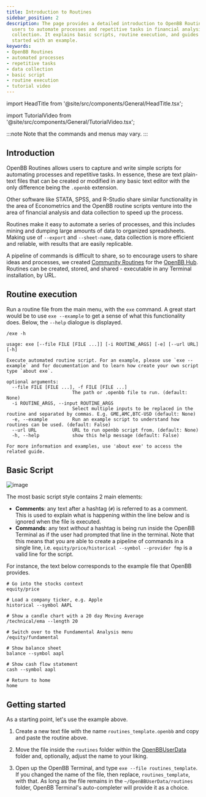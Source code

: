 ```yaml
---
title: Introduction to Routines
sidebar_position: 2
description: The page provides a detailed introduction to OpenBB Routines, which allow
  users to automate processes and repetitive tasks in financial analysis and data
  collection. It explains basic scripts, routine execution, and guides users on getting
  started with an example.
keywords:
- OpenBB Routines
- automated processes
- repetitive tasks
- data collection
- basic script
- routine execution
- tutorial video
---
```


import HeadTitle from '@site/src/components/General/HeadTitle.tsx';

<HeadTitle title="Introduction to Routines - Routines - Usage | OpenBB Platform CLI Docs" />

import TutorialVideo from '@site/src/components/General/TutorialVideo.tsx';

<TutorialVideo
    youtubeLink="https://www.youtube.com/embed/p1pY6Zujvnc?si=HWStqbVnkU_Lw_P-"
    videoLegend="Show short introduction to OpenBB routines"
/>

:::note
Note that the commands and menus may vary.
:::

## Introduction

OpenBB Routines allows users to capture and write simple scripts for automating processes and repetitive tasks. In essence, these are text plain-text files that can be created or modified in any basic text editor with the only difference being the `.openbb` extension.

Other software like STATA, SPSS, and R-Studio share similar functionality in the area of Econometrics and the OpenBB routine scripts venture into the area of financial analysis and data collection to speed up the process.

Routines make it easy to automate a series of processes, and this includes mining and dumping large amounts of data to organized spreadsheets.  Making use of `--export` and `--sheet-name`, data collection is more efficient and reliable, with results that are easily replicable.

A pipeline of commands is difficult to share, so to encourage users to share ideas and processes, we created [Community Routines](community-routines.md) for the [OpenBB Hub](https://my.openbb.co/).  Routines can be created, stored, and shared - executable in any Terminal installation, by URL.

## Routine execution

Run a routine file from the main menu, with the `exe` command. A great start would be to use `exe --example` to get a sense of what this functionality does. Below, the `--help` dialogue is displayed.

```console
/exe -h
```

```console
usage: exe [--file FILE [FILE ...]] [-i ROUTINE_ARGS] [-e] [--url URL] [-h]

Execute automated routine script. For an example, please use `exe --example` and for documentation and to learn how create your own script type `about exe`.

optional arguments:
  --file FILE [FILE ...], -f FILE [FILE ...]
                        The path or .openbb file to run. (default: None)
  -i ROUTINE_ARGS, --input ROUTINE_ARGS
                        Select multiple inputs to be replaced in the routine and separated by commas. E.g. GME,AMC,BTC-USD (default: None)
  -e, --example         Run an example script to understand how routines can be used. (default: False)
  --url URL             URL to run openbb script from. (default: None)
  -h, --help            show this help message (default: False)

For more information and examples, use 'about exe' to access the related guide.
```

## Basic Script

![image](https://github.com/OpenBB-finance/OpenBBTerminal/assets/25267873/eaeb3511-d544-4579-8d76-f7a4fd7bb1d3)

The most basic script style contains 2 main elements:

- **Comments**: any text after a hashtag (`#`) is referred to as a comment. This is used to explain what is happening within the line below and is ignored when the file is executed.
- **Commands**: any text *without* a hashtag is being run inside the OpenBB Terminal as if the user had prompted that line in the terminal. Note that this means that you are able to create a pipeline of commands in a single line, i.e. `equity/price/historical --symbol --provider fmp` is a valid line for the script.

For instance, the text below corresponds to the example file that OpenBB provides.

```console
# Go into the stocks context
equity/price

# Load a company ticker, e.g. Apple
historical --symbol AAPL

# Show a candle chart with a 20 day Moving Average
/technical/ema --length 20

# Switch over to the Fundamental Analysis menu
/equity/fundamental

# Show balance sheet
balance --symbol aapl

# Show cash flow statement
cash --symbol aapl

# Return to home
home
```

## Getting started

As a starting point, let's use the example above.

1. Create a new text file with the name `routines_template.openbb` and copy and paste the routine above.

2. Move the file inside the `routines` folder within the [OpenBBUserData](/terminal/usage/data/custom-data) folder and, optionally, adjust the name to your liking.

3. Open up the OpenBB Terminal, and type `exe --file routines_template`.  If you changed the name of the file, then replace, `routines_template`, with that.  As long as the file remains in the `~/OpenBBUserData/routines` folder, OpenBB Terminal's auto-completer will provide it as a choice.
